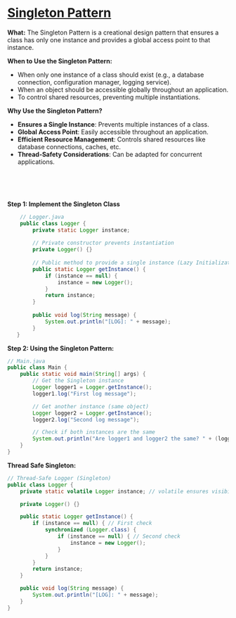 # [Singleton Pattern](https://github.com/Khair9/Year-2-CompSci-Notes/blob/main/OOSE2/Design%20Patterns.md)
**What:**
The Singleton Pattern is a creational design pattern that ensures a class has only one instance and provides a global access point to that instance.

**When to Use the Singleton Pattern:**
- When only one instance of a class should exist (e.g., a database connection, configuration manager, logging service).
- When an object should be accessible globally throughout an application.
- To control shared resources, preventing multiple instantiations.

**Why Use the Singleton Pattern?**
- **Ensures a Single Instance**: Prevents multiple instances of a class.
- **Global Access Point**: Easily accessible throughout an application.
- **Efficient Resource Management**: Controls shared resources like database connections, caches, etc.
- **Thread-Safety Considerations**: Can be adapted for concurrent applications.

<Br>
<Br>
<Br>

  **Step 1: Implement the Singleton Class**
```java
    // Logger.java
    public class Logger {
        private static Logger instance;
    
        // Private constructor prevents instantiation
        private Logger() {}
    
        // Public method to provide a single instance (Lazy Initialization)
        public static Logger getInstance() {
            if (instance == null) {
                instance = new Logger();
            }
            return instance;
        }
    
        public void log(String message) {
            System.out.println("[LOG]: " + message);
        }
   }
```
**Step 2: Using the Singleton Pattern:**
```java
// Main.java
public class Main {
    public static void main(String[] args) {
        // Get the Singleton instance
        Logger logger1 = Logger.getInstance();
        logger1.log("First log message");

        // Get another instance (same object)
        Logger logger2 = Logger.getInstance();
        logger2.log("Second log message");

        // Check if both instances are the same
        System.out.println("Are logger1 and logger2 the same? " + (logger1 == logger2));
    }
}
```
**Thread Safe Singleton:**
```java
// Thread-Safe Logger (Singleton)
public class Logger {
    private static volatile Logger instance; // volatile ensures visibility across threads

    private Logger() {}

    public static Logger getInstance() {
        if (instance == null) { // First check
            synchronized (Logger.class) {
                if (instance == null) { // Second check
                    instance = new Logger();
                }
            }
        }
        return instance;
    }

    public void log(String message) {
        System.out.println("[LOG]: " + message);
    }
}
```
